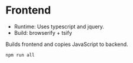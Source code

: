 Frontend
========

- Runtime: Uses typescript and jquery.
- Build: browserify + tsify

Builds frontend and copies JavaScript to backend.

    npm run all
